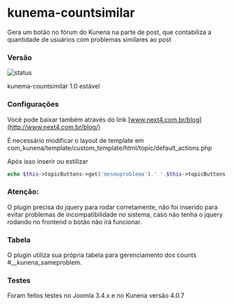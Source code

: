# kunema-countsimilar
Gera um botão no fórum do Kunena na parte de post, que contabiliza a quantidade de usuários com problemas similares ao post

### Versão 
![status](https://api.travis-ci.org/androidealp/kunema-countsimilar.svg?branch=master)

kunema-countsimilar 1.0 estável 

### Configurações

Você pode baixar também através do link [www.next4.com.br/blog](http://www.next4.com.br/blog/) 

É necessário modificar o layout de template em com_kunena/template/custom_template/html/topic/default_actions.php

Após isso inserir ou estilizar

```php
echo $this->topicButtons->get('mesmoproblema').' '.$this->topicButtons->get('countmesmoproblema');
```

### Atenção:

O plugin precisa do jquery para rodar corretamente, não foi inserido para evitar problemas de incompatibilidade no sistema, caso não tenha o jquery rodando no frontend o botão não irá funcionar.

### Tabela

O plugin utiliza sua própria tabela para gerenciamento dos counts #__kunena_sameproblem.

### Testes

Foram feitos testes no Joomla 3.4.x e no Kunena versão 4.0.7

